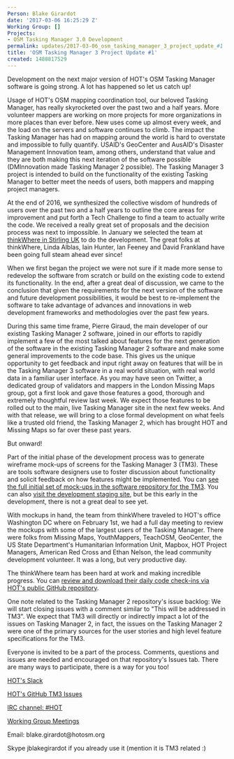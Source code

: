 ```yaml
---
Person: Blake Girardot
date: '2017-03-06 16:25:29 Z'
Working Group: []
Projects:
- OSM Tasking Manager 3.0 Development
permalink: updates/2017-03-06_osm_tasking_manager_3_project_update_#1
title: 'OSM Tasking Manager 3 Project Update #1'
created: 1488817529
---
```

<p>Development on the next major version of HOT's OSM Tasking Manager software is going strong. A lot has happened so let us catch up!</p><p>Usage of HOT's OSM mapping coordination tool, our beloved Tasking Manager, has really skyrocketed over the past two and a half years. More volunteer mappers are working on more projects for more organizations in more places than ever before. New uses come up almost every week, and the load on the servers and software continues to climb. The impact the Tasking Manager has had on mapping around the world is hard to overstate and impossible to fully quantify. USAID's GeoCenter and AusAID's Disaster Management Innovation team, among others, understand that value and they are both making this next iteration of the software possible (DMInnovation made Tasking Manager 2 possible). The Tasking Manager 3 project is intended to build on the functionality of the existing Tasking Manager to better meet the needs of users, both mappers and mapping project managers.</p><p>At the end of 2016, we synthesized the collective wisdom of hundreds of users over the past two and a half years to outline the core areas for improvement and put forth a Tech Challenge to find a team to actually write the code. We received a really great set of proposals and the decision process was next to impossible. In January we selected the team at <a href="http://www.thinkwhere.com/" target="_blank">thinkWhere in Stirling UK</a> to do the development. The great folks at thinkWhere, Linda Alblas, Iain Hunter, Ian Feeney and David Frankland have been going full steam ahead ever since!</p><p>When we first began the project we were not sure if it made more sense to redevelop the software from scratch or build on the existing code to extend its functionality. In the end, after a great deal of discussion, we came to the conclusion that given the requirements for the next version of the software and future development possibilities, it would be best to re-implement the software to take advantage of advances and innovations in web development frameworks and methodologies over the past few years.&nbsp;</p><p>During this same time frame, Pierre Giraud, the main developer of our existing Tasking Manager 2 software, joined in our efforts to rapidly implement a few of the most talked about features for the next generation of the software in the existing Tasking Manager 2 software and make some general improvements to the code base. This gives us the unique opportunity to get feedback and input right away on features that will be in the Tasking Manager 3 software in a real world situation, with real world data in a familiar user interface. As you may have seen on Twitter, a dedicated group of validators and mappers in the London Missing Maps group, got a first look and gave those features a good, thorough and extremely thoughtful review last week. We expect those features to be rolled out to the main, live Tasking Manager site in the next few weeks. And with that release, we will bring to a close formal development on what feels like a trusted old friend, the Tasking Manager 2, which has brought HOT and Missing Maps so far over these past years.</p><p>But onward!</p><p>Part of the initial phase of the development process was to generate wireframe mock-ups of screens for the Tasking Manager 3 (TM3). These are tools software designers use to foster discussion about functionality and solicit feedback on how features might be implemented. You can <a href="https://github.com/hotosm/tasking-manager/wiki/Initial-TM3-Wireframes" target="_blank">see the full initial set of mock-ups in the software repository for the TM3</a>. You can also <a href="http://tasking-manager-staging.eu-west-1.elasticbeanstalk.com/" target="_blank">visit the development staging site</a>, but be this early in the development, there is not a great deal to see yet.</p><p>With mockups in hand, the team from thinkWhere traveled to HOT's office Washington DC where on February 1st, we had a full day meeting to review the mockups with some of the largest users of the Tasking Manager. There were folks from Missing Maps, YouthMappers, TeachOSM, GeoCenter, the US State Department's Humanitarian Information Unit, Mapbox, HOT Project Managers, American Red Cross and Ethan Nelson, the lead community development volunteer. It was a long, but very productive day.</p><p>The thinkWhere team has been hard at work and making incredible progress. You can <a href="https://github.com/hotosm/tasking-manager/wiki/Initial-TM3-Wireframes" target="_blank">review and download their daily code check-ins via HOT's public GitHub repository</a>. &nbsp;</p><p>One note related to the Tasking Manager 2 repository's issue backlog: We will start closing issues with a comment similar to "This will be addressed in TM3". We expect that TM3 will directly or indirectly impact a lot of the issues on Tasking Manager 2, in fact, the issues on the Tasking Manager 2 were one of the primary sources for the user stories and high level feature specifications for the TM3.</p><p>Everyone is invited to be a part of the process. Comments, questions and issues are needed and encouraged on that repository's Issues tab. There are many ways to participate, there is a way for you too!</p><p><a href="https://hotosm-slack.herokuapp.com/" target="_blank">HOT's Slack</a></p><p><a href="https://github.com/hotosm/tasking-manager/issues" target="_blank">HOT's GitHub TM3 Issues</a></p><p><a href="https://webchat.oftc.net/" target="_blank">IRC channel: #HOT</a></p><p><a href="https://calendar.google.com/calendar/embed?src=hotosm.org_848e89aaiab04ag94d23rqn558@group.calendar.google.com" target="_blank">Working Group Meetings</a></p><p>Email: blake.girardot@hotosm.org</p><p>Skype jblakegirardot if you already use it (mention it is TM3 related :)</p>

